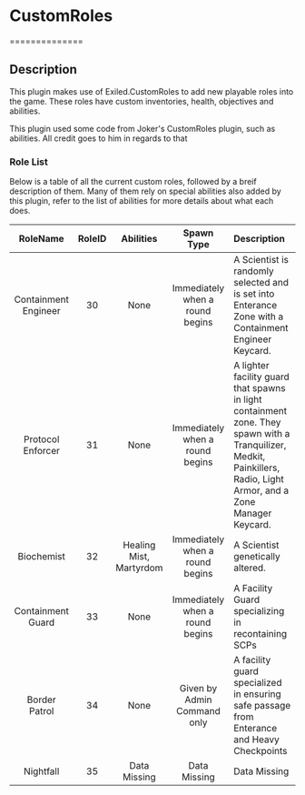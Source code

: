 # CustomRoles
==============
## Description
This plugin makes use of Exiled.CustomRoles to add new playable roles into the game. These roles have custom inventories, health, objectives and abilities.

This plugin used some code from Joker's CustomRoles plugin, such as abilities. All credit goes to him in regards to that

### Role List
Below is a table of all the current custom roles, followed by a breif description of them. Many of them rely on special abilities also added by this plugin, refer to the list of abilities for more details about what each does.

RoleName | RoleID | Abilities | Spawn Type | Description
:---: | :---: | :---: | :---: | :------
Containment Engineer | 30 | None | Immediately when a round begins | A Scientist is randomly selected and is set into Enterance Zone with a Containment Engineer Keycard.
Protocol Enforcer | 31 | None | Immediately when a round begins | A lighter facility guard that spawns in light containment zone. They spawn with a Tranquilizer, Medkit, Painkillers, Radio, Light Armor, and a Zone Manager Keycard.
Biochemist| 32 | Healing Mist, Martyrdom | Immediately when a round begins | A Scientist genetically altered.
Containment Guard | 33 | None | Immediately when a round begins | A Facility Guard specializing in recontaining SCPs
Border Patrol | 34 | None | Given by Admin Command only | A facility guard specialized in ensuring safe passage from Enterance and Heavy Checkpoints
Nightfall | 35 | Data Missing | Data Missing | Data Missing
